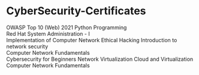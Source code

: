 # CyberSecurity-Certificates

OWASP Top 10 (Web) 2021	
Python Programming	
Red Hat System Administration - I	
Implementation of Computer Network 
Ethical Hacking
Introduction to network security	
Computer Network Fundamentals	
Cybersecurity for Beginners	
Network Virtualization
Cloud and Virtualization
Computer Network Fundamentals
